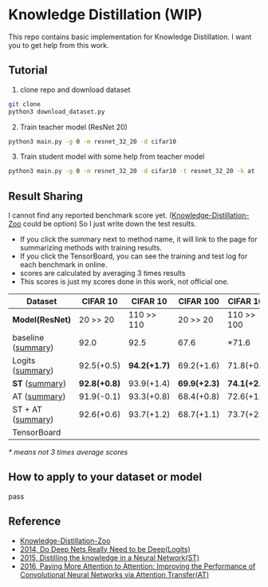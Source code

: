 # Knowledge Distillation (WIP)
This repo contains basic implementation for Knowledge Distillation. I want you to get help from this work.

## Tutorial

1. clone repo and download dataset

```bash
git clone
python3 download_dataset.py
```

2. Train teacher model (ResNet 20)

```bash
python3 main.py -g 0 -m resnet_32_20 -d cifar10
```

3. Train student model with some help from teacher model

```bash
python3 main.py -g 0 -m resnet_32_20 -d cifar10 -t resnet_32_20 -k at
```



## Result Sharing

I cannot find any reported benchmark score yet. ([Knowledge-Distillation-Zoo](https://github.com/AberHu/Knowledge-Distillation-Zoo) could be option) So I just write down the test results. 

- If you click the summary next to method name, it will link to the page for summarizing methods with training results. 
- If you click the TensorBoard, you can see the training and test log for each benchmark in online.
- scores are calculated by averaging 3 times results
- This scores is just my scores done in this work, not official one.

| Dataset                                | CIFAR 10       | CIFAR 10       | CIFAR 100      | CIFAR 100      | avg            |
| -------------------------------------- | -------------- | -------------- | -------------- | -------------- | -------------- |
| **Model(ResNet)**                      | 20 >> 20       | 110 >> 110     | 20 >> 20       | 110 >> 100     |                |
| baseline ([summary](docs/baseline.md)) | 92.0           | 92.5           | 67.6           | *71.6          | 80.9           |
| Logits ([summary](docs/logit.md))      | 92.5(+0.5)     | **94.2(+1.7)** | 69.2(+1.6)     | 71.8(+0.2)     | 81.9(+1.0)     |
| **ST** ([summary](docs/st.md))         | **92.8(+0.8)** | 93.9(+1.4)     | **69.9(+2.3)** | **74.1(+2.5)** | **82.7(+1.8)** |
| AT ([summary](docs/at.md))             | 91.9(-0.1)     | 93.3(+0.8)     | 68.4(+0.8)     | 72.6(+1.0)     | 81.55(+0.65)   |
| ST + AT ([summary](docs/at_st.md))     | 92.6(+0.6)     | 93.7(+1.2)     | 68.7(+1.1)     | 73.7(+2.1)     | 82.2(+1.5)     |
| TensorBoard                            |                |                |                |                |                |

*\* means not 3 times average scores*

## How to apply to your dataset or model

pass



## Reference

- [Knowledge-Distillation-Zoo](https://github.com/AberHu/Knowledge-Distillation-Zoo)
- [2014, Do Deep Nets Really Need to be Deep(Logits)](https://arxiv.org/abs/1312.6184)
- [2015, Distilling the knowledge in a Neural Network(ST)](https://arxiv.org/abs/1503.02531)
- [2016, Paying More Attention to Attention: Improving the Performance of Convolutional Neural Networks via Attention Transfer(AT)](https://arxiv.org/abs/1612.03928)

